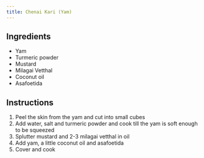 ```yaml
---
title: Chenai Kari (Yam)
---
```


## Ingredients

- Yam
- Turmeric powder
- Mustard
- Milagai Vetthal
- Coconut oil
- Asafoetida

## Instructions

1. Peel the skin from the yam and cut into small cubes
1. Add water, salt and turmeric powder and cook till the yam is soft enough to be squeezed
1. Splutter mustard and 2-3 milagai vetthal in oil
1. Add yam, a little coconut oil and asafoetida
1. Cover and cook

